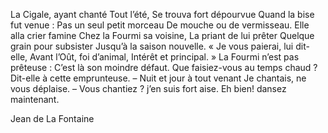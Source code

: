 La Cigale, ayant chanté
Tout l’été,
Se trouva fort dépourvue
Quand la bise fut venue :
Pas un seul petit morceau
De mouche ou de vermisseau.
Elle alla crier famine
Chez la Fourmi sa voisine,
La priant de lui prêter
Quelque grain pour subsister
Jusqu’à la saison nouvelle.
« Je vous paierai, lui dit-elle,
Avant l’Oût, foi d’animal,
Intérêt et principal.  »
La Fourmi n’est pas prêteuse :
C’est là son moindre défaut.
Que faisiez-vous au temps chaud ?
Dit-elle à cette emprunteuse.
– Nuit et jour à tout venant
Je chantais, ne vous déplaise.
– Vous chantiez ? j’en suis fort aise.
Eh bien! dansez maintenant.

Jean de La Fontaine
